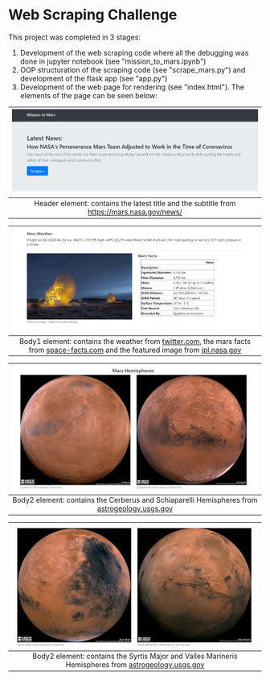 # Web Scraping Challenge

This project was completed in 3 stages:

1. Development of the web scraping code where all the debugging was done in jupyter notebook (see "mission_to_mars.ipynb")
2. OOP structuration of the scraping code (see "scrape_mars.py") and development of the flask app (see "app.py")
3. Development of the web page for rendering (see "index.html"). The elements of the page can be seen below:

<img src=Mission_to_Mars/screenshots/Header.PNG >|
:--------------------------------------:|
Header element: contains the latest title and the subtitle from https://mars.nasa.gov/news/|


<img src=Mission_to_Mars/screenshots/Body1.PNG >|
:--------------------------------------:|
Body1 element: contains the weather from <a href="https://twitter.com/marswxreport?lang=en">twitter.com</a>, the mars facts from <a href="https://space-facts.com/mars/">space-facts.com</a> and the featured image from <a href="https://www.jpl.nasa.gov/spaceimages/?search=&category=Mars">jpl.nasa.gov</a>|

<img src=Mission_to_Mars/screenshots/Body2.PNG >|
:--------------------------------------:|
Body2 element: contains the Cerberus and Schiaparelli Hemispheres from <a href="https://astrogeology.usgs.gov/search/results?q=hemisphere+enhanced&k1=target&v1=Mars">astrogeology.usgs.gov</a> |

<img src=Mission_to_Mars/screenshots/Body3.PNG >|
:--------------------------------------:|
Body2 element: contains the Syrtis Major and Valles Marineris Hemispheres from <a href="https://astrogeology.usgs.gov/search/results?q=hemisphere+enhanced&k1=target&v1=Mars">astrogeology.usgs.gov</a> |
